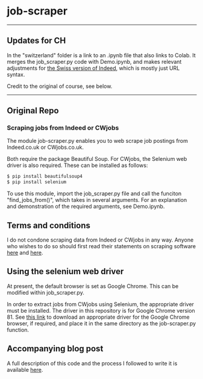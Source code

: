 # job-scraper

---

## Updates for CH

In the "switzerland" folder is a link to an .ipynb file that also links to Colab. It merges the job_scraper.py code with Demo.ipynb, and makes relevant adjustments for [the Swiss version of Indeed](https://ch.indeed.com/?from=gnav-jobsearch--jasx), which is mostly just URL syntax.

Credit to the original of course, see below.


---
## Original Repo

### Scraping jobs from Indeed or CWjobs

The module job-scraper.py enables you to web scrape job postings from Indeed.co.uk or CWjobs.co.uk.

Both require the package Beautiful Soup. For CWjobs, the Selenium web driver is also required. These can be installed as follows:

```bash
$ pip install beautifulsoup4
$ pip install selenium
```

To use this module, import the job_scraper.py file and call the funciton "find_jobs_from()", which takes in several arguments. For an explanation and demonstration of the required arguments, see Demo.ipynb.

## Terms and conditions
I do not condone scraping data from Indeed or CWjobs in any way. Anyone who wishes to do so should first read their statements on scraping software [here](https://www.indeed.co.uk/legal) and [here](https://www.cwjobs.co.uk/recruiters/terms).


## Using the selenium web driver
At present, the default browser is set as Google Chrome. This can be modified within job_scraper.py.

In order to extract jobs from CWjobs using Selenium, the appropriate driver must be installed. The driver in this repository is for Google Chrome version 81. See [this link](https://sites.google.com/a/chromium.org/chromedriver/downloads) to download an appropriate driver for the Google Chrome browser, if required, and place it in the same directory as the job-scraper.py function.

## Accompanying blog post
A full description of this code and the process I followed to write it is available [here](https://medium.com/@Chris.Lovejoy/automating-my-job-search-with-python-ee2b465c6a8f).

